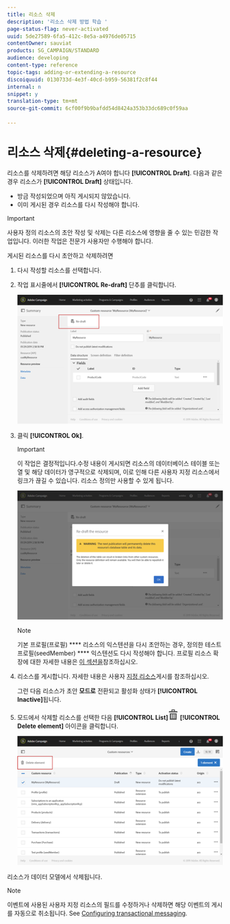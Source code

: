 ```yaml
---
title: 리소스 삭제
description: '리소스 삭제 방법 학습 '
page-status-flag: never-activated
uuid: 5de27589-6fa5-412c-8e5a-a4976de05715
contentOwner: sauviat
products: SG_CAMPAIGN/STANDARD
audience: developing
content-type: reference
topic-tags: adding-or-extending-a-resource
discoiquuid: 0130733d-4e3f-40cd-b959-56381f2c8f44
internal: n
snippet: y
translation-type: tm+mt
source-git-commit: 6cf00f9b9bafdd54d8424a353b33dc689c0f59aa

---
```



# 리소스 삭제{#deleting-a-resource}

리소스를 삭제하려면 해당 리소스가 A여야 합니다 **[!UICONTROL Draft]**. 다음과 같은 경우 리소스가 **[!UICONTROL Draft]** 상태입니다.

* 방금 작성되었으며 아직 게시되지 않았습니다.
* 이미 게시된 경우 리소스를 다시 작성해야 합니다.

>[!IMPORTANT]
>
>사용자 정의 리소스의 초안 작성 및 삭제는 다른 리소스에 영향을 줄 수 있는 민감한 작업입니다. 이러한 작업은 전문가 사용자만 수행해야 합니다.

게시된 리소스를 다시 초안하고 삭제하려면

1. 다시 작성할 리소스를 선택합니다.
1. 작업 표시줄에서 **[!UICONTROL Re-draft]** 단추를 클릭합니다.

   ![](assets/schema_extension_uc26.png)

1. 클릭 **[!UICONTROL Ok]**.

   >[!IMPORTANT]
   >
   >이 작업은 결정적입니다.수정 내용이 게시되면 리소스의 데이터베이스 테이블 또는 열 및 해당 데이터가 영구적으로 삭제되며, 이로 인해 다른 사용자 지정 리소스에서 링크가 끊길 수 있습니다. 리소스 정의만 사용할 수 있게 됩니다.

   ![](assets/schema_extension_uc27.png)

   >[!NOTE]
   >
   >기본 프로필(프로필) **** 리소스의 익스텐션을 다시 초안하는 경우, 정의한 테스트 프로필(seedMember) **** 익스텐션도 다시 작성해야 합니다. 프로필 리소스 확장에 대한 자세한 내용은 [이 섹션을](../../developing/using/extending-the-profile-resource-with-a-new-field.md)참조하십시오.

1. 리소스를 게시합니다. 자세한 내용은 사용자 [지정 리소스](../../developing/using/updating-the-database-structure.md#publishing-a-custom-resource)게시를 참조하십시오.

   그런 다음 리소스가 초안 **모드로** 전환되고 활성화 상태가 **[!UICONTROL Inactive]**&#x200B;됩니다.

1. 모드에서 삭제할 리소스를 선택한 다음 **[!UICONTROL List]**![](assets/delete_darkgrey-24px.png) **[!UICONTROL Delete element]** 아이콘을 클릭합니다.

   ![](assets/schema_extension_uc28.png)

리소스가 데이터 모델에서 삭제됩니다.

>[!NOTE]
>
>이벤트에 사용된 사용자 지정 리소스의 필드를 수정하거나 삭제하면 해당 이벤트의 게시를 자동으로 취소됩니다. See [Configuring transactional messaging](../../administration/using/configuring-transactional-messaging.md).

